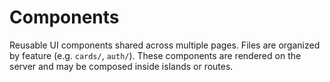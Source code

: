 # Components

Reusable UI components shared across multiple pages. Files are organized
by feature (e.g. `cards/`, `auth/`). These components are rendered on the
server and may be composed inside islands or routes.
